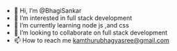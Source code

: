 - 👋 Hi, I’m @BhagiSankar
- 👀 I’m interested in full stack development
- 🌱 I’m currently learning node js ,and css
- 💞️ I’m looking to collaborate on full stack development
- 📫 How to reach me kamthurubhagyasree@gmail.com

<!---
BhagiSankar/BhagiSankar is a ✨ special ✨ repository because its `README.md` (this file) appears on your GitHub profile.
You can click the Preview link to take a look at your changes.
--->
